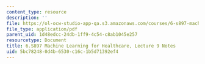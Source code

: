 ```yaml
---
content_type: resource
description: ''
file: https://ol-ocw-studio-app-qa.s3.amazonaws.com/courses/6-s897-machine-learning-for-healthcare-spring-2019/5bc782480d4b6530c16c1b5d71392ef4_MIT6_S897S19_lec9note.pdf
file_type: application/pdf
parent_uid: 1d48edcc-24db-1ff9-4c54-c8ab1045e257
resourcetype: Document
title: 6.S897 Machine Learning for Healthcare, Lecture 9 Notes
uid: 5bc78248-0d4b-6530-c16c-1b5d71392ef4
---
```

